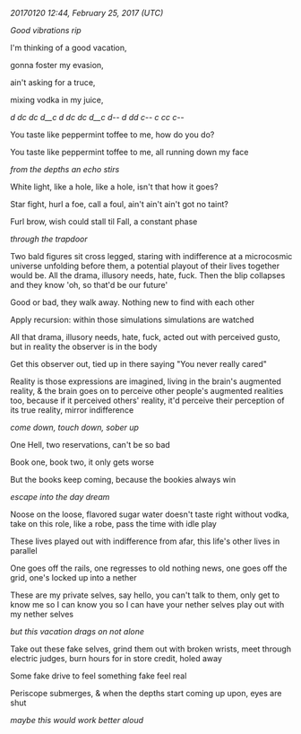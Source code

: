 *20170120 12:44, February 25, 2017 (UTC)*

*Good vibrations rip*

I'm thinking of a good vacation,

gonna foster my evasion,

ain't asking for a truce,

mixing vodka in my juice,

*d dc dc d__c d dc dc d__c d-- d dd c-- c cc c--*

You taste like peppermint toffee to me, how do you do?

You taste like peppermint toffee to me, all running down my face

*from the depths an echo stirs*

White light, like a hole, like a hole, isn't that how it goes?

Star fight, hurl a foe, call a foul, ain't ain't ain't got no taint?

Furl brow, wish could stall til Fall, a constant phase

*through the trapdoor*

Two bald figures sit cross legged, staring with indifference at a microcosmic universe unfolding before them, a potential playout of their lives together would be. All the drama, illusory needs, hate, fuck. Then the blip collapses and they know 'oh, so that'd be our future'

Good or bad, they walk away. Nothing new to find with each other

Apply recursion: within those simulations simulations are watched

All that drama, illusory needs, hate, fuck, acted out with perceived gusto, but in reality the observer is in the body

Get this observer out, tied up in there saying "You never really cared"

Reality is those expressions are imagined, living in the brain's augmented reality, & the brain goes on to perceive other people's augmented realities too, because if it perceived others' reality, it'd perceive their perception of its true reality, mirror indifference

*come down, touch down, sober up*

One Hell, two reservations, can't be so bad

Book one, book two, it only gets worse

But the books keep coming, because the bookies always win

*escape into the day dream*

Noose on the loose, flavored sugar water doesn't taste right without vodka, take on this role, like a robe, pass the time with idle play

These lives played out with indifference from afar, this life's other lives in parallel

One goes off the rails, one regresses to old nothing news, one goes off the grid, one's locked up into a nether

These are my private selves, say hello, you can't talk to them, only get to know me so I can know you so I can have your nether selves play out with my nether selves

*but this vacation drags on not alone*

Take out these fake selves, grind them out with broken wrists, meet through electric judges, burn hours for in store credit, holed away

Some fake drive to feel something fake feel real

Periscope submerges, & when the depths start coming up upon, eyes are shut

*maybe this would work better aloud*


